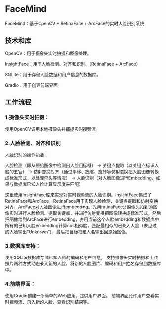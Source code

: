 # FaceMind
FaceMind：基于OpenCV + RetinaFace + ArcFace的实时人脸识别系统

## 技术和库

OpenCV：用于摄像头实时拍摄和图像处理。

InsightFace：用于人脸检测、对齐和识别。（RetinaFace + ArcFace）

SQLite：用于存储人脸数据和用户信息的数据库。

Gradio：用于创建前端界面。

## 工作流程

### 1.摄像头实时拍摄：
使用OpenCV调用本地摄像头并捕捉实时视频流。

### 2.人脸检测、对齐和识别
人脸识别的操作包括：

人脸检测（即从原始图像中检测出人脸目标框） -> 
关键点提取（以关键点标识人脸的五官） -> 
仿射变换对齐（通过平移、放缩、旋转等仿射变换把人脸图像转换成标准形式，以处理歪头等情况） -> 
人脸识别（对人脸图像进行Embedding，如果与数据库已知人脸计算显示度来匹配）

这里使用InsightFace库来实现对实时视频流的人脸识别。InsightFace集成了RetinaFace和ArcFace，RetinaFace用于实现人脸检测、关键点提取和仿射变换对齐，ArcFace对人脸图像进行embedding。先用ratinaFace对摄像头拍到的图像实时进行人脸检测、提取关键点，并进行仿射变换把图像转换成标准形式，然后把图像给到ArcFace进行embedding，并用当前这个人脸embedding和数据库中所有的已知人脸embedding计算cos相似度，匹配最相似的已录入人脸（未见过的人脸输出“Unknown”），最后把目标框和人名输出回原始图像。

### 3.数据库支持：

使用SQLite数据库存储已知人脸的编码和用户信息。
支持摄像头实时拍摄和上传照片两种方式动态录入新的人脸，将新的人脸图片、编码和用户姓名存储到数据库中。

### 4.前端界面：

使用Gradio创建一个简单的Web应用，提供用户界面。
前端界面允许用户查看实时视频流、录入新的人脸、查看识别结果等。